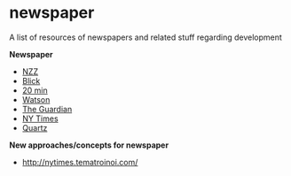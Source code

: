 # newspaper
A list of resources of newspapers and related stuff regarding development


**Newspaper**
* [NZZ](http://nzz.ch/)
* [Blick](http://blick.ch/)
* [20 min](http://www.20min.ch/)
* [Watson](http://www.watson.ch/) 
* [The Guardian](http://www.theguardian.com/)
* [NY Times](http://www.nytimes.com/)
* [Quartz](http://qz.com/)

**New approaches/concepts for newspaper**
* http://nytimes.tematroinoi.com/


